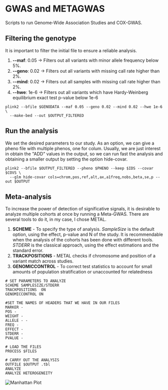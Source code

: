 # GWAS and METAGWAS
Scripts to run Genome-Wide Association Studies and COX-GWAS.

## Filtering the genotype
It is important to filter the initial file to ensure a reliable analysis.
1. **--maf**: 0.05 -> Filters out all variants with minor allele frequency below 5%. 
2. **--geno**: 0.02 -> Filters out all variants with missing call rate higher than 2%.
3. **--mind**: 0.02 -> Filters out all samples with missing call rate higher than 2%.
4. **--hwe**: 1e-6 -> Filters out all variants which have Hardy-Weinberg equilibrium exact test p-value below 1e-6
```
plink2 --bfile $GENODATA --maf 0.05 --geno 0.02 --mind 0.02 --hwe 1e-6 \
  --make-bed --out $OUTPUT_FILTERED
```
## Run the analysis
We set the desired parameters to our study. As an option, we can give a pheno file with multiple phenos, one for colum. Usually, we are just interest in obtain the "ADD" values in the output, so we can run fast the analysis and obtaining a smaller output by setting the option hide-covar.
```
plink2 --bfile $OUTPUT_FILTERED --pheno $PHENO --keep $IDS --covar $COVS \
  --glm hide-covar cols=chrom,pos,ref,alt,ax,a1freq,nobs,beta,se,p --out $OUTPUT
```
## Meta-analysis
To increase the power of detection of significative signals, it is desirable to analyze multiple cohorts at once by running a Meta-GWAS. There are several tools to do it, in my case, I chose METAL.
1. **SCHEME** - To specify the type of analysis. *SampleSize* is the default option, using the effect, p-value and N of the study. It is recommendable when the analysis of the cohorts has been done with different tools. *STDERR* is the classical approach, using the effect estimations and the standard error.
2. **TRACKPOSITIONS** -  METAL checks if chromosome and position of a variant match across studies.
3. **GENOMICCONTROL** - To correct test statistics to account for small amounts of population stratification or unaccounted for relatedness
```
# SET PARAMETERS TO ANALYZE
SCHEME SAMPLESIZE/STDERR
TRACKPOSITIONS  ON
GENOMICCONTROL ON

#SET THE NAMES OF HEADERS THAT WE HAVE IN OUR FILES
MARKER -
POS -
WEIGHT -
ALLELE - -
FREQ -
EFFECT -
STDERR -
PVALUE -

# LOAD THE FILES
PROCESS $FILES

# CARRY OUT THE ANALYSIS
OUTFILE $OUTPUT .tbl
ANALYZE
ANALYZE HETEROGENEITY
```
![Manhattan Plot](https://upload.wikimedia.org/wikipedia/commons/4/4f/Manhattan_plot_from_a_GWAS_of_kidney_stone_disease.png)
